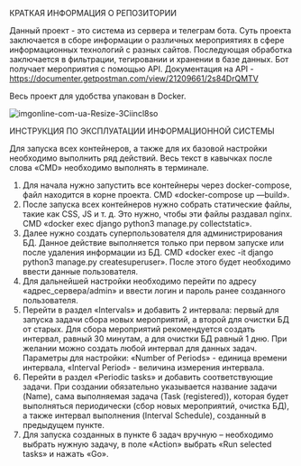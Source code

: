 КРАТКАЯ ИНФОРМАЦИЯ О РЕПОЗИТОРИИ  
  
Данный проект - это система из сервера и телеграм бота. Суть проекта заключается в сборе информации о различных мероприятиях в сфере информационных технологий с разных сайтов. Последующая обработка заключается в фильтрации, тегировании и хранении в базе данных. Бот получает мероприятия с помощью API. 
Документация на API - https://documenter.getpostman.com/view/21209661/2s84DrQMTV
 
Весь проект для удобства упакован в Docker. 


![imgonline-com-ua-Resize-3Ciincl8so](https://user-images.githubusercontent.com/78617414/208722696-a262e19d-607c-4659-a3e7-c557f99f1b55.jpg)

ИНСТРУКЦИЯ ПО ЭКСПЛУАТАЦИИ ИНФОРМАЦИОННОЙ СИСТЕМЫ

Для запуска всех контейнеров, а также для их базовой настройки необходимо выполнить ряд действий. Весь текст в кавычках после слова «CMD» необходимо выполнять в терминале.
1.	Для начала нужно запустить все контейнеры через docker-compose, файл находится в корне проекта. CMD «docker-compose up —build».
2.	После запуска всех контейнеров нужно собрать статические файлы, такие как CSS, JS и т. д. Это нужно, чтобы эти файлы раздавал nginx. CMD «docker exec django python3 manage.py collectstatic».
3.	Далее нужно создать суперпользователя для администрирования БД. Данное действие выполняется только при первом запуске или после удаления информации из БД. CMD «docker exec -it django python3 manage.py createsuperuser». После этого будет необходимо ввести данные пользователя.
4.	Для дальнейшей настройки необходимо перейти по адресу «адрес_сервера/admin» и ввести логин и пароль ранее созданного пользователя. 
5.	Перейти в раздел «Intervals» и добавить 2 интервала: первый для запуска задачи сбора новых мероприятий, а второй для очистки БД от старых. Для сбора мероприятий рекомендуется создать интервал, равный 30 минутам, а для очистки БД равный 1 дню. При желании можно создать любой интервал для данных задач. Параметры для настройки: «Number of Periods» - единица времени интервала, «Interval Period» - величина измерения интервала.
6.	Перейти в раздел «Periodic tasks» и добавить соответствующие задачи. При создании обязательно указывается название задачи (Name), сама выполняемая задача (Task (registered)), которая будет выполняться периодически (сбор новых мероприятий, очистка БД), а также интервал выполнения (Interval Schedule), созданный в предыдущем пункте.
7.	Для запуска созданных в пункте 6 задач вручную – необходимо выбрать нужную задачу, в поле «Action» выбрать «Run selected tasks» и нажать «Go».
